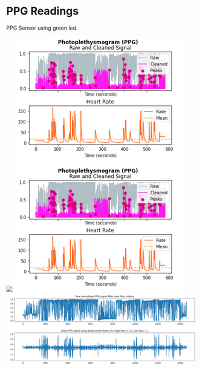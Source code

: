 # PPG Readings

PPG Sensor using green led.

<img src="https://github.com/gaurav-95/PPG/blob/main/Results/PPGHR.gif"> 
<img src="https://github.com/gaurav-95/PPG/blob/main/Results/Screenshot%202021-05-14%20145244.png"> 
<img src="https://github.com/gaurav-95/PPG/blob/main/Results/highbitppg.png"> 
